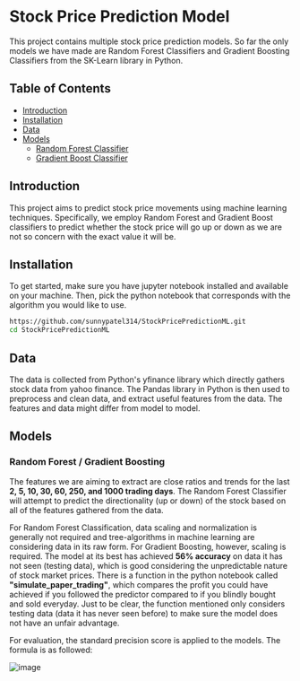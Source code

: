 # Stock Price Prediction Model

This project contains multiple stock price prediction models. So far the only models we have made are Random Forest Classifiers and Gradient Boosting Classifiers 
from the SK-Learn library in Python.

## Table of Contents
- [Introduction](#introduction)
- [Installation](#installation)
- [Data](#data)
- [Models](#models)
  - [Random Forest Classifier](#random-forest-classifier)
  - [Gradient Boost Classifier](#gradient-boost-classifier)

## Introduction

This project aims to predict stock price movements using machine learning techniques. 
Specifically, we employ Random Forest and Gradient Boost classifiers to predict whether 
the stock price will go up or down as we are not so concern with the exact value it will be.

## Installation

To get started, make sure you have jupyter notebook installed and available on your machine. 
Then, pick the python notebook that corresponds with the algorithm you would like to use.

```bash
https://github.com/sunnypatel314/StockPricePredictionML.git
cd StockPricePredictionML
```

## Data
The data is collected from Python's yfinance library which directly gathers stock data from yahoo finance. 
The Pandas library in Python is then used to preprocess and clean data, and extract useful features from the data.
The features and data might differ from model to model.

## Models

### Random Forest / Gradient Boosting 
The features we are aiming to extract are close ratios and trends for the last **2, 5, 10, 30, 60, 250, and 1000 trading days**.
The Random Forest Classifier will attempt to predict the directionality (up or down) of the stock based on all of the features gathered from the data.

For Random Forest Classification, data scaling and normalization is generally not required and tree-algorithms in machine learning 
are considering data in its raw form. For Gradient Boosting, however, scaling is required. The model at its best has achieved **56% accuracy** on data it has not seen (testing data), which is good considering the 
unpredictable nature of stock market prices. There is a function in the python notebook called **"simulate_paper_trading"**, which compares the profit you could have 
achieved if you followed the predictor compared to if you blindly bought and sold everyday. Just to be clear, the function mentioned only considers 
testing data (data it has never seen before) to make sure the model does not have an unfair advantage.

For evaluation, the standard precision score is applied to the models. The formula is as followed:

![image](https://github.com/sunnypatel314/StockPricePredictionML/assets/110628037/4a9cd458-8743-47ec-98f4-9c27ad800798)


